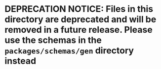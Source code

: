# DEPRECATION NOTICE: Files in this directory are deprecated and will be removed in a future release. Please use the schemas in the `packages/schemas/gen` directory instead

